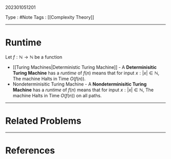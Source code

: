 202301051201

Type : #Note
Tags : [[Complexity Theory]]

---
# Runtime
Let $f:\mathbb N \to \mathbb N$ be a function

- [[Turing Machines|Deterministic Turing Machine]] - A **Determinisitic Turing Machine** has a _runtime_ of $f(n)$ means that for input $x:|x|\in \mathbb N$, The machine Halts in Time $O(f(n))$. 
- Nondeterminisitic Turing Machine - A **Nondeterminisitic Turing Machine** has a _runtime_ of $f(n)$ means that for input $x:|x|\in \mathbb N$, The machine Halts in Time $O(f(n))$ on all paths. 


---
# Related Problems

---
# References
